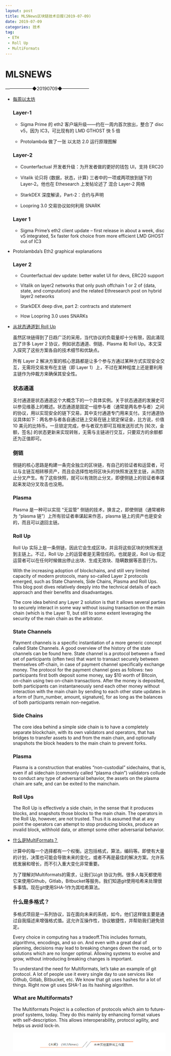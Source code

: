 ```yaml
---
layout: post
title: MLSNews区块链技术日报(2019-07-09)
date: 2019-07-09 
categories: 技术
tag:  
 - ETH
 - Roll Up
 - MultiFormats
--- 
```

# ​MLSNEWS

——————◆20190709◆——————
* [每周以太坊](https://weekinethereumnews.com/)

  ### Layer-1
  * Sigma Prime 的 eth2 客户端升级——约在一周内首次放出，整合了 disc v5，因为 IC3，可比现有的 LMD GTHOST 快 5 倍

  * Protolambda 做了一张 以太坊 2.0 运行原理图解

  ### Layer-2
  * Counterfactual 开发者升级：为开发者做的更好的钱包 UI，支持 ERC20

  * Vitalik 论只将 {数据，状态，计算} 三者中的一项或两项放到链下的 Layer-2。他也在 Ethesearch 上发帖论述了 混合 Layer-2 网络

  * StarkDEX 深度解读，Part-2：合约与声明
  
  * Loopring 3.0 交易协议如何利用 SNARK
  ### Layer 1

  * Sigma Prime’s eth2 client update – first release in about a week, disc v5 integrated, 5x faster fork choice from more efficient LMD GHOST out of IC3

* Protolambda’s Eth2 graphical explanations

  ### Layer 2

  * Counterfactual dev update: better wallet UI for devs, ERC20 support

  * Vitalik on layer2 networks that only push offchain 1 or 2 of {data, state, and computation} and the related Ethresearch post on hybrid layer2 networks

  * StarkDEX deep dive, part 2: contracts and statement
  
  * How Loopring 3.0 uses SNARKs
* [从状态通道到 Roll Up](https://nearprotocol.com/blog/layer-2/)

  虽然区块链得到了日趋广泛的采用，当代协议的负载量却十分有限，因此涌现出了许多 Layer 2 协议，例如状态通道、侧链、Plasma 和 Roll Up。本文深入探究了这些方案各自的技术细节和优缺点。

  所有 Layer 2 解决方案的核心思路都是让多个参与方通过某种方式实现安全交互，无需将交易发布在主链（即 Layer 1）上，不过在某种程度上还是要利用主链作为仲裁方来确保其安全性。

  ### 状态通道

  支付通道是状态通道这个大概念下的一个具体实例。关于状态通道的发展史可以参见维基上的概述。状态通道是固定一组参与者（通常是两名参与者）之间的协议，用以实现安全的链下交易，其中支付通道专门用来支付。支付通道协议具体如下：两名参与者各自通过链上交易在链上锁定保证金，比方说，价值 10 美元的比特币。一旦锁定完成，参与者双方即可互相发送形式为 [轮次，金额，签名] 的状态更新来实现转账，无需与主链进行交互，只要双方的余额都还为正值即可。

  ### 侧链

  侧链的核心思路是构建一条完全独立的区块链，有自己的验证者和运营者，可以与主链互相转移资产，而且会选择性地将区块头的快照发送至主链，从而防止分叉产生。有了这些快照，就可以有效防止分叉，即便侧链上的验证者串谋起来发动分叉攻击也没用。

  ### Plasma

  Plasma 是一种可以实现 “无监管” 侧链的技术，换言之，即使侧链（通常被称为 “plasma 链”）上所有验证者串谋起来作恶，plasma 链上的资产也是安全的，而且可以退回主链。
  ### Roll Up
  
  Roll Up 实际上是一条侧链，因此它会生成区块，并且将这些区块的快照发送到主链上。不过，Roll Up 上的运营者是无需信任的。也就是说，Roll Up 假定运营者可以在任何时候做出停止出块、生成无效块、隐瞒数据等恶意行为。

  With the increasing adoption of blockchains, and still very limited capacity of modern protocols, many so-called Layer 2 protocols emerged, such as State Channels, Side Chains, Plasma and Roll Ups. This blog post dives relatively deeply into the technical details of each approach and their benefits and disadvantages.

  The core idea behind any Layer 2 solution is that it allows several parties to securely interact in some way without issuing transaction on the main chain (which is the Layer 1), but still to some extent leveraging the security of the main chain as the arbitrator.

  ### State Channels

  Payment channels is a specific instantiation of a more generic concept called State Channels. A good overview of the history of the state channels can be found here. State channel is a protocol between a fixed set of participants (often two) that want to transact securely between themselves off-chain, in case of payment channel specifically exchange money. The protocol for the payment channel goes as follows: two participants first both deposit some money, say $10 worth of Bitcoin, on-chain using two on-chain transactions. After the money is deposited, both participants can instantaneously send each other money without interaction with the main chain by sending to each other state updates in a form of [turn_number, amount, signature], for as long as the balances of both participants remain non-negative.

  ### Side Chains
  
  The core idea behind a simple side chain is to have a completely separate blockchain, with its own validators and operators, that has bridges to transfer assets to and from the main chain, and optionally snapshots the block headers to the main chain to prevent forks.

  ### Plasma

  Plasma is a construction that enables “non-custodial” sidechains, that is, even if all sidechain (commonly called “plasma chain”) validators collude to conduct any type of adversarial behavior, the assets on the plasma chain are safe, and can be exited to the mainchain.

  ### Roll Ups

  The Roll Up is effectively a side chain, in the sense that it produces blocks, and snapshots those blocks to the main chain. The operators in the Roll Up, however, are not trusted. Thus it is assumed that at any point the operators can attempt to stop producing blocks, produce an invalid block, withhold data, or attempt some other adversarial behavior.
* [什么是MultiFormats？](https://hackernoon.com/understanding-ipfs-in-depth-4-6-what-is-multiformats-cf25eef83966)

  计算中的每一个选择都有一个权衡。这包括格式，算法，编码等。即使有大量的计划，决策也可能会导致未来的变化，或者不再是最佳的解决方案。允许系统发展和增长，而不引入重大变化非常重要。

  为了理解对Multiformats的需求，让我们以git 协议为例。很多人每天都使用它来使用Github，Gitlab，Bitbucket等服务。我们知道git使用哈希来处理很多事情。现在git使用SHA-1作为其哈希算法。

  ### 什么是多格式？

  多格式项目是一系列协议，旨在面向未来的系统，如今。他们这样做主要是通过自我描述来增强格式值。这允许互操作性，协议敏捷性，并帮助我们避免锁定。

  Every choice in computing has a tradeoff.This includes formats, algorithms, encodings, and so on. And even with a great deal of planning, decisions may lead to breaking changes down the road, or to solutions which are no longer optimal. Allowing systems to evolve and grow, without introducing breaking changes is important.

  To understand the need for Multiformats, let’s take an example of git protocol. A lot of people use it every single day to use services like Github, Gitlab, Bitbucket, etc. We know that git uses hashes for a lot of things. Right now git uses SHA-1 as its hashing algorithm.

  ### What are Multiformats?

  The Multiformats Project is a collection of protocols which aim to future-proof systems, today. They do this mainly by enhancing format values with self-description. This allows interoperability, protocol agility, and helps us avoid lock-in.
  
  ![](/image/footlogo.png)
  